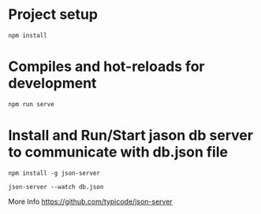 # Project setup
    npm install

# Compiles and hot-reloads for development
    npm run serve

# Install and Run/Start jason db server to communicate with db.json file
    npm install -g json-server

    json-server --watch db.json

More Info https://github.com/typicode/json-server